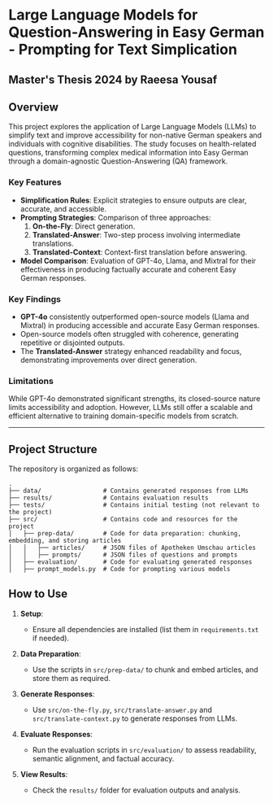 # Large Language Models for Question-Answering in Easy German - Prompting for Text Simplication
## Master's Thesis 2024 by Raeesa Yousaf



## Overview
This project explores the application of Large Language Models (LLMs) to simplify text and improve accessibility for non-native German speakers and individuals with cognitive disabilities. The study focuses on health-related questions, transforming complex medical information into Easy German through a domain-agnostic Question-Answering (QA) framework.  

### Key Features
- **Simplification Rules**: Explicit strategies to ensure outputs are clear, accurate, and accessible.
- **Prompting Strategies**: Comparison of three approaches:
  1. **On-the-Fly**: Direct generation.
  2. **Translated-Answer**: Two-step process involving intermediate translations.
  3. **Translated-Context**: Context-first translation before answering.
- **Model Comparison**: Evaluation of GPT-4o, Llama, and Mixtral for their effectiveness in producing factually accurate and coherent Easy German responses.

### Key Findings
- **GPT-4o** consistently outperformed open-source models (Llama and Mixtral) in producing accessible and accurate Easy German responses.
- Open-source models often struggled with coherence, generating repetitive or disjointed outputs.
- The **Translated-Answer** strategy enhanced readability and focus, demonstrating improvements over direct generation.

### Limitations
While GPT-4o demonstrated significant strengths, its closed-source nature limits accessibility and adoption. However, LLMs still offer a scalable and efficient alternative to training domain-specific models from scratch.

---
## Project Structure

The repository is organized as follows:
```
.
├── data/                 # Contains generated responses from LLMs
├── results/              # Contains evaluation results
├── tests/                # Contains initial testing (not relevant to the project)
├── src/                  # Contains code and resources for the project
│   ├── prep-data/        # Code for data preparation: chunking, embedding, and storing articles
│   │   ├── articles/     # JSON files of Apotheken Umschau articles
│   │   ├── prompts/      # JSON files of questions and prompts
│   ├── evaluation/       # Code for evaluating generated responses
│   ├── prompt_models.py  # Code for prompting various models

```

## How to Use

1. **Setup**:
   - Ensure all dependencies are installed (list them in `requirements.txt` if needed).

2. **Data Preparation**:
   - Use the scripts in `src/prep-data/` to chunk and embed articles, and store them as required.

3. **Generate Responses**:
   - Use `src/on-the-fly.py`, `src/translate-answer.py` and `src/translate-context.py` to generate responses from LLMs.

4. **Evaluate Responses**:
   - Run the evaluation scripts in `src/evaluation/` to assess readability, semantic alignment, and factual accuracy.

5. **View Results**:
   - Check the `results/` folder for evaluation outputs and analysis.